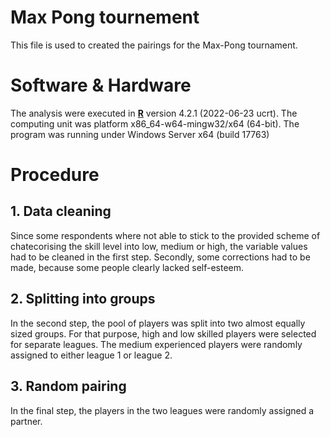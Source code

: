 # Max Pong tournement
This file is used to created the pairings for the Max-Pong tournament.

# Software & Hardware
The analysis were executed in [**R**](https://www.r-project.org/) version 4.2.1 (2022-06-23 ucrt). The computing unit was platform x86_64-w64-mingw32/x64 (64-bit).
The program was running under Windows Server x64 (build 17763)

# Procedure
## 1. Data cleaning
Since some respondents where not able to stick to the provided scheme of chatecorising the skill level into low, medium or high, the variable values had to be cleaned in the first step. Secondly, some corrections had to be made, because some people clearly lacked self-esteem.

## 2. Splitting into groups
In the second step, the pool of players was split into two almost equally sized groups. For that purpose, high and low skilled players were selected for separate leagues. The medium experienced players were randomly assigned to either league 1 or league 2.

## 3. Random pairing
In the final step, the players in the two leagues were randomly assigned a partner. 
